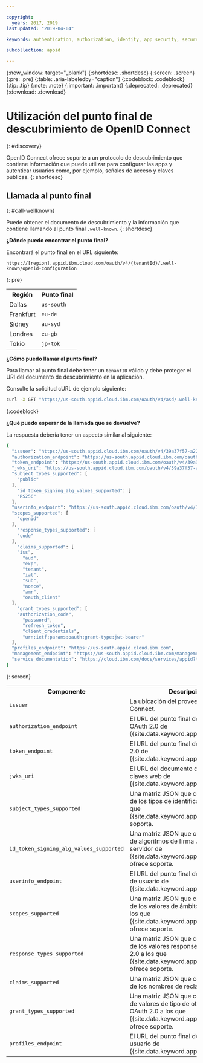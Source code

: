 ```yaml
---

copyright:
  years: 2017, 2019
lastupdated: "2019-04-04"

keywords: authentication, authorization, identity, app security, secure, discovery endpoint, oidc, public keys, tokens, well known endpoint

subcollection: appid

---
```


{:new_window: target="_blank"}
{:shortdesc: .shortdesc}
{:screen: .screen}
{:pre: .pre}
{:table: .aria-labeledby="caption"}
{:codeblock: .codeblock}
{:tip: .tip}
{:note: .note}
{:important: .important}
{:deprecated: .deprecated}
{:download: .download}


# Utilización del punto final de descubrimiento de OpenID Connect
{: #discovery}

OpenID Connect ofrece soporte a un protocolo de descubrimiento que contiene información que puede utilizar para configurar las apps y autenticar usuarios como, por ejemplo, señales de acceso y claves públicas.
{: shortdesc}


## Llamada al punto final
{: #call-wellknown}

Puede obtener el documento de descubrimiento y la información que contiene llamando al punto final `.well-known`.
{: shortdesc}


**¿Dónde puedo encontrar el punto final?**

Encontrará el punto final en el URL siguiente:

```
https://[region].appid.ibm.cloud.com/oauth/v4/{tenantId}/.well-known/openid-configuration
```
{: pre}

<table>
  <tr>
    <th>Región</th>
    <th>Punto final</th>
  </tr>
  <tr>
    <td>Dallas</td>
    <td><code>us-south</code></td>
  </tr>
  <tr>
    <td>Frankfurt</td>
    <td><code>eu-de</code></td>
  </tr>
  <tr>
    <td>Sídney</td>
    <td><code>au-syd</code></td>
  </tr>
  <tr>
    <td>Londres</td>
    <td><code>eu-gb</code></td>
  </tr>
  <tr>
    <td>Tokio</td>
    <td><code>jp-tok</code></td>
  </tr>
</table>



**¿Cómo puedo llamar al punto final?**

Para llamar al punto final debe tener un `tenantID` válido y debe proteger el URI del documento de descubrimiento en la aplicación.

Consulte la solicitud cURL de ejemplo siguiente:

```bash
curl -X GET "https://us-south.appid.cloud.ibm.com/oauth/v4/asd/.well-known/openid-configuration" -H "accept: application/json"
```
{:codeblock}

**¿Qué puedo esperar de la llamada que se devuelve?**

La respuesta debería tener un aspecto similar al siguiente:

```bash
{
  "issuer": "https://us-south.appid.cloud.ibm.com/oauth/v4/39a37f57-a227-4bfe-a044-93b6e6060b61",
  "authorization_endpoint": "https://us-south.appid.cloud.ibm.com/oauth/v4/39a37f57-a227-4bfe-a044-93b6e6060b61/authorization",
  "token_endpoint": "https://us-south.appid.cloud.ibm.com/oauth/v4/39a37f57-a227-4bfe-a044-93b6e6060b61/token",
  "jwks_uri": "https://us-south.appid.cloud.ibm.com/oauth/v4/39a37f57-a227-4bfe-a044-93b6e6060b61/publickeys",
  "subject_types_supported": [
    "public"
  ],
    "id_token_signing_alg_values_supported": [
    "RS256"
  ],
  "userinfo_endpoint": "https://us-south.appid.cloud.ibm.com/oauth/v4/39a37f57-a227-4bfe-a044-93b6e6060b61/userinfo",
  "scopes_supported": [
    "openid"
  ],
    "response_types_supported": [
    "code"
  ],
    "claims_supported": [
    "iss",
      "aud",
      "exp",
      "tenant",
      "iat",
      "sub",
      "nonce",
      "amr",
      "oauth_client"
  ],
    "grant_types_supported": [
    "authorization_code",
      "password",
      "refresh_token",
      "client_credentials",
      "urn:ietf:params:oauth:grant-type:jwt-bearer"
  ],
  "profiles_endpoint": "https://us-south.appid.cloud.ibm.com",
  "management_endpoint": "https://us-south.appid.cloud.ibm.com/management/v4/39a37f57-a227-4bfe-a044-93b6e6060b61",
  "service_documentation": "https://cloud.ibm.com/docs/services/appid?topic=appid-getting-started#getting-started"
}
```
{: screen}

<table>
  <tr>
    <th> Componente </th>
    <th> Descripción </th>
  </tr>
  <tr>
  <td><code>issuer</code></td>
  <td>La ubicación del proveedor de OpenID Connect.</td>
  </tr>
  <tr>
    <td><code>authorization_endpoint</code></td>
    <td>El URL del punto final de autorización OAuth 2.0 de {{site.data.keyword.appid_short_notm}}.</td>
  </tr>
  <tr>
    <td><code>token_endpoint</code></td>
    <td>El URL del punto final de la señal OAuth 2.0 de {{site.data.keyword.appid_short_notm}}.</td>
  </tr>
  <tr>
    <td><code>jwks_uri</code></td>
    <td>El URL del documento del conjunto de claves web de {{site.data.keyword.appid_short_notm}}.</td>
  </tr>
  <tr>
    <td><code>subject_types_supported</code></td>
    <td>Una matriz JSON que contiene una lista de los tipos de identificador de sujeto que {{site.data.keyword.appid_short_notm}} soporta.</td>
  </tr>
  <tr>
    <td><code>id_token_signing_alg_values_supported</code></td>
    <td>Una matriz JSON que contiene una lista de algoritmos de firma JWS a los que el servidor de {{site.data.keyword.appid_short_notm}} ofrece soporte.</td>
  </tr>
  <tr>
    <td><code>userinfo_endpoint</code></td>
    <td>El URL del punto final de la información de usuario de {{site.data.keyword.appid_short_notm}}.</td>
  </tr>
  <tr>
    <td><code>scopes_supported</code></td>
    <td>Una matriz JSON que contiene una lista de los valores de ámbito de OAuth 2.0 a los que {{site.data.keyword.appid_short_notm}} ofrece soporte.</td>
  </tr>
  <tr>
    <td><code>response_types_supported</code></td>
    <td>Una matriz JSON que contiene una lista de los valores response_type de OAuth 2.0 a los que {{site.data.keyword.appid_short_notm}} ofrece soporte.</td>
  </tr>
  <tr>
    <td><code>claims_supported</code></td>
    <td>Una matriz JSON que contiene una lista de los nombres de reclamación.</td>
  </tr>
  <tr>
    <td><code>grant_types_supported</code></td>
    <td>Una matriz JSON que contiene una lista de valores de tipo de otorgamiento OAuth 2.0 a los que {{site.data.keyword.appid_short_notm}} ofrece soporte.</td>
  </tr>
  <tr>
    <td><code>profiles_endpoint</code></td>
    <td>El URL del punto final del perfil de usuario de {{site.data.keyword.appid_short_notm}}.</td>
  </tr>
</table>


